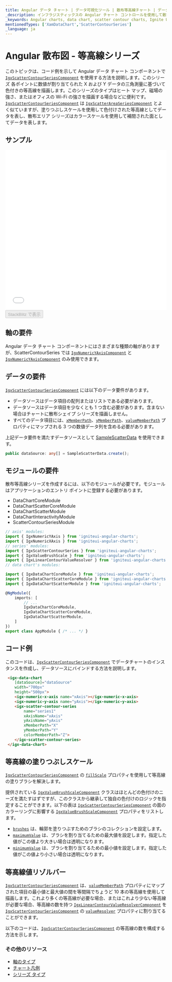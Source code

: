 ```yaml
---
title: Angular データ チャート | データ可視化ツール | 散布等高線チャート | データ バインディング | インフラジスティックス
_description: インフラジスティックスの Angular チャート コントロールを使用して散布等高線チャートを作成します。Ignite UI for Angular グラフ タイプについて説明します。
_keywords: Angular charts, data chart, scatter contour charts, Ignite UI for Angular, Infragistics, Angular チャート, データ チャート, 散布等高線チャート, インフラジスティックス
mentionedTypes: ['XamDataChart','ScatterContourSeries']
_language: ja
---
```


# Angular 散布図 - 等高線シリーズ

このトピックは、コード例を示して Angular データ チャート コンポーネントで [`IgxScatterContourSeriesComponent`]({environment:dvApiBaseUrl}/products/ignite-ui-angular/api/docs/typescript/latest/classes/igxscattercontourseriescomponent.html) を使用する方法を説明します。このシリーズ
各ポイントに数値が割り当てられた X および Y データの三角測量に基づいて色付きの等高線を描画します。このシリーズのタイプはヒート マップ、磁場の強さ、またはオフィスの Wi-Fi の強さを描画する場合などに便利です。[`IgxScatterContourSeriesComponent`]({environment:dvApiBaseUrl}/products/ignite-ui-angular/api/docs/typescript/latest/classes/igxscattercontourseriescomponent.html) は [`IgxScatterAreaSeriesComponent`]({environment:dvApiBaseUrl}/products/ignite-ui-angular/api/docs/typescript/latest/classes/igxscatterareaseriescomponent.html) とよく似ていますが、塗りつぶしスケールを使用して色付けされた等高線としてデータを表し、散布エリア シリーズはカラースケールを使用して補間された面としてデータを表します。

## サンプル

<div class="sample-container loading" style="height: 500px">
    <iframe id="data-chart-type-scatter-contour-series-iframe" src='{environment:dvDemosBaseUrl}/charts/data-chart-type-scatter-contour-series' width="100%" height="100%" seamless frameBorder="0" onload="onXPlatSampleIframeContentLoaded(this);"></iframe>
</div>
<div>
    <button data-localize="stackblitz" disabled class="stackblitz-btn" data-iframe-id="data-chart-type-scatter-contour-series-iframe" data-demos-base-url="{environment:dvDemosBaseUrl}">StackBlitz で表示
    </button>


</div>

<div class="divider--half"></div>

## 軸の要件

Angular データ チャート コンポーネントにはさまざまな種類の軸がありますが、ScatterContourSeries では [`IgxNumericYAxisComponent`]({environment:dvApiBaseUrl}/products/ignite-ui-angular/api/docs/typescript/latest/classes/igxnumericyaxiscomponent.html) と [`IgxNumericYAxisComponent`]({environment:dvApiBaseUrl}/products/ignite-ui-angular/api/docs/typescript/latest/classes/igxnumericyaxiscomponent.html) のみ使用できます。

## データの要件

 [`IgxScatterContourSeriesComponent`]({environment:dvApiBaseUrl}/products/ignite-ui-angular/api/docs/typescript/latest/classes/igxscattercontourseriescomponent.html) には以下のデータ要件があります。

-   データソースはデータ項目の配列またはリストである必要があります。
-   データソースはデータ項目を少なくとも 1 つ含む必要があります。含まない場合はチャートに散布シェイプ シリーズを描画しません。
-   すべてのデータ項目には、[`xMemberPath`]({environment:dvApiBaseUrl}/products/ignite-ui-angular/api/docs/typescript/latest/classes/igxscattertriangulationseriescomponent.html#xmemberpath)、[`yMemberPath`]({environment:dvApiBaseUrl}/products/ignite-ui-angular/api/docs/typescript/latest/classes/igxscattertriangulationseriescomponent.html#ymemberpath)、[`valueMemberPath`]({environment:dvApiBaseUrl}/products/ignite-ui-angular/api/docs/typescript/latest/classes/igxscattercontourseriescomponent.html#valuememberpath) プロパティにマップされる 3 つの数値データ列を含める必要があります。

上記データ要件を満たすデータソースとして [SampleScatterData](data-chart-data-sources-scatter.md) を使用できます。

```ts
public dataSource: any[] = SampleScatterData.create();
```

## モジュールの要件

散布等高線シリーズを作成するには、以下のモジュールが必要です<!-- Angular, React, WebComponents -->。<!-- end: Angular, React, WebComponents --><!-- Blazor -->モジュールはアプリケーションのエントリ ポイントに登録する必要があります。

-   DataChartCoreModule        
-   DataChartScatterCoreModule
-   DataChartScatterModule   
-   DataChartInteractivityModule
-   ScatterContourSeriesModule
    <!-- end: Blazor -->

```ts
// axis' modules:
import { IgxNumericYAxis } from 'igniteui-angular-charts';
import { IgxNumericXAxis } from 'igniteui-angular-charts';
// series' modules:
import { IgxScatterContourSeries } from 'igniteui-angular-charts';
import { IgxValueBrushScale } from 'igniteui-angular-charts';
import { IgxLinearContourValueResolver } from 'igniteui-angular-charts';
// data chart's modules:

import { IgxDataChartCoreModule } from 'igniteui-angular-charts';
import { IgxDataChartScatterCoreModule } from 'igniteui-angular-charts';
import { IgxDataChartScatterModule } from 'igniteui-angular-charts';

@NgModule({
    imports: [
        // ...
        IgxDataChartCoreModule,
        IgxDataChartScatterCoreModule,
        IgxDataChartScatterModule,
    ]
})
export class AppModule { /* ... */ }
```

## コード例

このコードは、[`IgxScatterContourSeriesComponent`]({environment:dvApiBaseUrl}/products/ignite-ui-angular/api/docs/typescript/latest/classes/igxscattercontourseriescomponent.html) でデータチャートのインスタンスを作成し、データソースにバインドする方法を説明します。

```html
 <igx-data-chart
    [dataSource]="dataSource"
    width="700px"
    height="500px">
    <igx-numeric-x-axis name="xAxis"></igx-numeric-x-axis>
    <igx-numeric-y-axis name="yAxis"></igx-numeric-y-axis>
    <igx-scatter-contour-series
        name="series1"
        xAxisName="xAxis"
        yAxisName="yAxis"
        xMemberPath="X"
        yMemberPath="Y"
        colorMemberPath="Z">
    </igx-scatter-contour-series>
 </igx-data-chart>
```

## 等高線の塗りつぶしスケール

[`IgxScatterContourSeriesComponent`]({environment:dvApiBaseUrl}/products/ignite-ui-angular/api/docs/typescript/latest/classes/igxscattercontourseriescomponent.html) の [`fillScale`]({environment:dvApiBaseUrl}/products/ignite-ui-angular/api/docs/typescript/latest/classes/igxscattercontourseriescomponent.html#fillscale) プロパティを使用して等高線の塗りブラシを解決します。

提供されている [`IgxValueBrushScaleComponent`]({environment:dvApiBaseUrl}/products/ignite-ui-angular/api/docs/typescript/latest/classes/igxvaluebrushscalecomponent.html) クラスはほとんどの色付けのニーズを満たすはずですが、このクラスから継承して独自の色付けのロジックを指定することができます。以下の表は [`IgxScatterContourSeriesComponent`]({environment:dvApiBaseUrl}/products/ignite-ui-angular/api/docs/typescript/latest/classes/igxscattercontourseriescomponent.html) の面のカラーリングに影響する [`IgxValueBrushScaleComponent`]({environment:dvApiBaseUrl}/products/ignite-ui-angular/api/docs/typescript/latest/classes/igxvaluebrushscalecomponent.html) プロパティをリストします。

-   [`brushes`]({environment:dvApiBaseUrl}/products/ignite-ui-angular/api/docs/typescript/latest/classes/igxdatachartcomponent.html#brushes) は、輪郭を塗りつぶすためのブラシのコレクションを設定します。
-   [`maximumValue`]({environment:dvApiBaseUrl}/products/ignite-ui-angular/api/docs/typescript/latest/classes/igxvaluebrushscalecomponent.html#maximumvalue) は、ブラシを割り当てるための最大値を設定します。指定した値がこの値より大きい場合は透明になります。
-   [`minimumValue`]({environment:dvApiBaseUrl}/products/ignite-ui-angular/api/docs/typescript/latest/classes/igxvaluebrushscalecomponent.html#minimumvalue) は、ブラシを割り当てるための最小値を設定します。指定した値がこの値より小さい場合は透明になります。

## 等高線値リゾルバー

[`IgxScatterContourSeriesComponent`]({environment:dvApiBaseUrl}/products/ignite-ui-angular/api/docs/typescript/latest/classes/igxscattercontourseriescomponent.html) は、[`valueMemberPath`]({environment:dvApiBaseUrl}/products/ignite-ui-angular/api/docs/typescript/latest/classes/igxscattercontourseriescomponent.html#valuememberpath) プロパティにマップされた項目の最小値と最大値の間を等間隔でちょうど 10 本の等高線を使用して描画します。これより多くの等高線が必要な場合、またはこれより少ない等高線が必要な場合、等高線の数を持つ [`IgxLinearContourValueResolverComponent`]({environment:dvApiBaseUrl}/products/ignite-ui-angular/api/docs/typescript/latest/classes/igxlinearcontourvalueresolvercomponent.html) を [`IgxScatterContourSeriesComponent`]({environment:dvApiBaseUrl}/products/ignite-ui-angular/api/docs/typescript/latest/classes/igxscattercontourseriescomponent.html) の [`valueResolver`]({environment:dvApiBaseUrl}/products/ignite-ui-angular/api/docs/typescript/latest/classes/igxscattercontourseriescomponent.html#valueresolver) プロパティに割り当てることができます。

以下のコードは、[`IgxScatterContourSeriesComponent`]({environment:dvApiBaseUrl}/products/ignite-ui-angular/api/docs/typescript/latest/classes/igxscattercontourseriescomponent.html) の等高線の数を構成する方法を示します。

### その他のリソース

-   [軸のタイプ](data-chart-axis-types.md)
-   [チャート凡例](data-chart-legends.md)
-   [シリーズ タイプ](data-chart-series-types.md)
